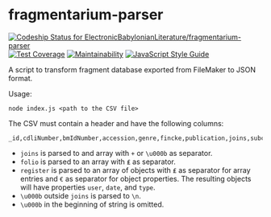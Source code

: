 # fragmentarium-parser

[![Codeship Status for ElectronicBabylonianLiterature/fragmentarium-parser](https://app.codeship.com/projects/64eda080-6034-0136-217f-124041e5e37d/status?branch=master)](https://app.codeship.com/projects/296226)
[![Test Coverage](https://api.codeclimate.com/v1/badges/971b9239bb9b40f555aa/test_coverage)](https://codeclimate.com/github/ElectronicBabylonianLiterature/fragmentarium-parser/test_coverage)
[![Maintainability](https://api.codeclimate.com/v1/badges/971b9239bb9b40f555aa/maintainability)](https://codeclimate.com/github/ElectronicBabylonianLiterature/fragmentarium-parser/maintainability)
[![JavaScript Style Guide](https://img.shields.io/badge/code_style-standard-brightgreen.svg)](https://standardjs.com)

A script to transform fragment database exported from FileMaker to JSON format.

Usage:
```
node index.js <path to the CSV file>
```

The CSV must contain a header and have the following columns:
```
_id,cdliNumber,bmIdNumber,accession,genre,fincke,publication,joins,subcollection,description,length,width,thickness,collection,script,date,folio,register,transliteration,notes,museum
```

- `joins` is parsed to and array with ` + ` or `\u000b` as separator.
- `folio` is parsed to an array with ` ₤ ` as separator.
- `register` is parsed to an array of objects with ` ₤ ` as separator for array entries and `€` as separator for object properties. The resulting objects will have properties `user`, `date`, and `type`.
- `\u000b` outside `joins` is parsed to `\n`.
- `\u000b` in the beginning of string is omitted.